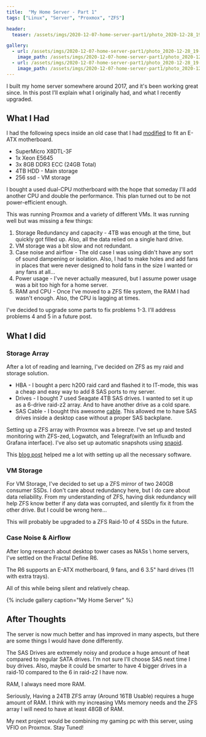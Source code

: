 ```yaml
---
title:  "My Home Server - Part 1"
tags: ["Linux", "Server", "Proxmox", "ZFS"]

header:
  teaser: /assets/imgs/2020-12-07-home-server-part1/photo_2020-12-28_19-02-21.jpg

gallery:   
  - url: /assets/imgs/2020-12-07-home-server-part1/photo_2020-12-28_19-02-21.jpg
    image_path: /assets/imgs/2020-12-07-home-server-part1/photo_2020-12-28_19-02-21.jpg
  - url: /assets/imgs/2020-12-07-home-server-part1/photo_2020-12-28_19-02-42.jpg
    image_path: /assets/imgs/2020-12-07-home-server-part1/photo_2020-12-28_19-02-42.jpg
---
```

I built my home server somewhere around 2017, and it's been working great since.
In this post I’ll explain what I originally had, and what I recently upgraded.

## What I Had

I had the following specs inside an old case that I had [modified](https://i.kym-cdn.com/entries/icons/original/000/019/022/download.jpg) to fit an E-ATX motherboard.

* SuperMicro X8DTL-3F
* 1x Xeon E5645
* 3x 8GB DDR3 ECC (24GB Total)
* 4TB HDD - Main storage
* 256 ssd - VM storage

I bought a used dual-CPU motherboard with the hope that someday I'll add another CPU and double the performance. This plan turned out to be not power-efficient enough.

This was running Proxmox and a variety of different VMs. It was running well but was missing a few things:

1. Storage Redundancy and capacity - 4TB was enough at the time, but quickly got filled up. Also, all the data relied on a single hard drive.
2. VM storage was a bit slow and not redundant.
3. Case noise and airflow - The old case I was using didn't have any sort of sound dampening or isolation. Also, I had to make holes and add fans in places that were never designed to hold fans in the size I wanted or any fans at all...
4. Power usage - I've never actually measured, but I assume power usage was a bit too high for a home server.
5. RAM and CPU - Once I've moved to a ZFS file system, the RAM I had wasn't enough. Also, the CPU is lagging at times.

I've decided to upgrade some parts to fix problems 1-3. I'll address problems 4 and 5 in a future post.

## What I did

### Storage Array

After a lot of reading and learning, I've decided on ZFS as my raid and storage solution.

* HBA - I bought a perc h200 raid card and flashed it to IT-mode, this was a cheap and easy way to add 8 SAS ports to my server.
* Drives - I bought 7 used Seagate 4TB SAS drives. I wanted to set it up as a 6-drive raid-z2 array. And to have another drive as a cold spare.
* SAS Cable - I bought this awesome [cable](https://s.click.aliexpress.com/e/_A1dzeR). This allowed me to have SAS drives inside a desktop case without a proper SAS backplane.

Setting up a ZFS array with Proxmox was a breeze. I've set up and tested monitoring with ZFS-zed, Logwatch, and Telegraf(with an Influxdb and Grafana interface). I've also set up automatic snapshots using [snaoid](https://github.com/jimsalterjrs/sanoid).

This [blog post](https://techblog.jeppson.org/2019/08/using-proxmox-as-a-nas/) helped me a lot with setting up all the necessary software.

### VM Storage

For VM Storage, I've decided to set up a ZFS mirror of two 240GB consumer SSDs. I don't care about redundancy here, but I do care about data reliability.
From my understanding of ZFS, having disk redundancy will help ZFS know better if any data was corrupted, and silently fix it from the other drive. But I could be wrong here...

This will probably be upgraded to a ZFS Raid-10 of 4 SSDs in the future.

### Case Noise & Airflow

After long research about desktop tower cases as NASs \ home servers, I've settled on the Fractal Define R6.

The R6 supports an E-ATX motherboard, 9 fans, and 6 3.5" hard drives (11 with extra trays).

All of this while being silent and relatively cheap.

{% include gallery caption="My Home Server" %}

## After Thoughts

The server is now much better and has improved in many aspects, but there are some things I would have done differently.

The SAS Drives are extremely noisy and produce a huge amount of heat compared to regular SATA drives. I'm not sure I'll choose SAS next time I buy drives. Also, maybe it could be smarter to have 4 bigger drives in a raid-10 compared to the 6 in raid-z2 I have now.

RAM, I always need more RAM.

Seriously, Having a 24TB ZFS array (Around 16TB Usable) requires a huge amount of RAM. I think with my increasing VMs memory needs and the ZFS array I will need to have at least 48GB of RAM.

My next project would be combining my gaming pc with this server, using VFIO on Proxmox. Stay Tuned!
